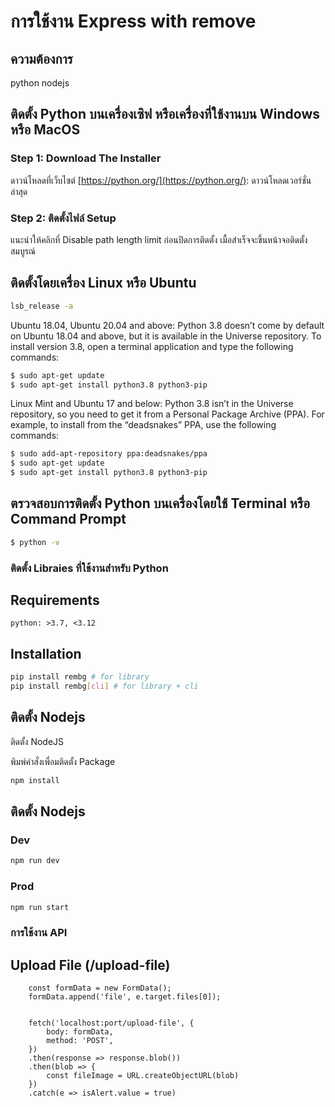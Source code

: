 # การใช้งาน Express with remove 
## ความต้องการ

python
nodejs



## ติดตั้ง Python บนเครื่องเซิฟ หรือเครื่องที่ใช้งานบน Windows หรือ MacOS

### Step 1: Download The Installer

ดาวน์โหลดที่เว็บไซต์ [https://python.org/](https://python.org/):
ดาวน์โหลดเวอร์ชั่นล่าสุด


### Step 2: ติดตั้งไฟล์ Setup
แนะนำให้คลิกที่ Disable path length limit ก่อนปิดการติดตั้ง เมื้อสำเร็จจะขึ้นหน้าจอติดตั้งสมบูรณ์


## ติดตั้งโดยเครื่อง Linux หรือ Ubuntu

```bash
lsb_release -a
```

Ubuntu 18.04, Ubuntu 20.04 and above: Python 3.8 doesn’t come by default on Ubuntu 18.04 and above, but it is available in the Universe repository. To install version 3.8, open a terminal application and type the following commands:

```bash
$ sudo apt-get update
$ sudo apt-get install python3.8 python3-pip
```

Linux Mint and Ubuntu 17 and below: Python 3.8 isn’t in the Universe repository, so you need to get it from a Personal Package Archive (PPA). For example, to install from the “deadsnakes” PPA, use the following commands:

```bash
$ sudo add-apt-repository ppa:deadsnakes/ppa
$ sudo apt-get update
$ sudo apt-get install python3.8 python3-pip
```

## ตรวจสอบการติดตั้ง Python บนเครื่องโดยใช้ Terminal หรือ Command Prompt

```bash
$ python -v
```

### ติดตั้ง Libraies ที่ใช้งานสำหรับ Python

## Requirements

```
python: >3.7, <3.12
```

## Installation

```bash
pip install rembg # for library
pip install rembg[cli] # for library + cli
```

## ติดตั้ง Nodejs
ติดตั้ง NodeJS

พิมพ์คำสั่งเพื่อมติดตั้ง Package 

```bash
npm install
```

## ติดตั้ง Nodejs

### Dev

```bash
npm run dev
```

### Prod

```bash
npm run start
```

### การใช้งาน API

## Upload File (/upload-file)

```
    const formData = new FormData();
    formData.append('file', e.target.files[0]);

    
    fetch('localhost:port/upload-file', {
        body: formData,
        method: 'POST',
    })  
    .then(response => response.blob())
    .then(blob => {
        const fileImage = URL.createObjectURL(blob)
    })
    .catch(e => isAlert.value = true)
```